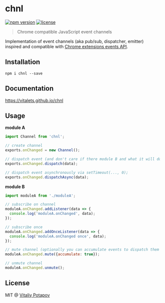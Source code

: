 # chnl
[![npm version](https://badge.fury.io/js/chnl.svg)](https://badge.fury.io/js/chnl)
[![license](https://img.shields.io/npm/l/chnl.svg)](https://www.npmjs.com/package/chnl)

> Chrome compatible JavaScript event channels

Implementation of event channels (aka pub/sub, dispatcher, emitter) inspired and 
compatible with [Chrome extensions events API](https://developer.chrome.com/extensions/events#type-Event).

## Installation
```
npm i chnl --save
```

## Documentation
https://vitalets.github.io/chnl

## Usage
**module A**
```js
import Channel from 'chnl';

// create channel
exports.onChanged = new Channel();

// dispatch event (and don't care if there module B and what it will do with event)
exports.onChanged.dispatch(data);

// dispatch event asynchronously via setTimeout(..., 0);
exports.onChanged.dispatchAsync(data);
```

**module B**
```js
import moduleA from './moduleA';

// subscribe on channel
moduleA.onChanged.addListener(data => {
  console.log('moduleA.onChanged', data);
});

// subscribe once
moduleA.onChanged.addOnceListener(data => {
  console.log('moduleA.onChanged once', data);
});

// mute channel (optionally you can accumulate events to dispatch them after unmute) 
moduleA.onChanged.mute({accumulate: true});

// unmute channel 
moduleA.onChanged.unmute();
```

## License
MIT @ [Vitaliy Potapov](https://github.com/vitalets)
